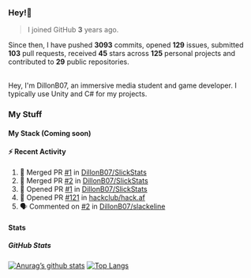 ### Hey!👋
<!-- [![Banner](banner.png)](https://dillonb07.is-a.dev) -->


> I joined GitHub **3** years ago.

Since then, I have pushed **3093** commits, opened **129** issues, submitted **103** pull requests, received **45** stars across **125** personal projects and contributed to **29** public repositories.

<br>
Hey, I'm DillonB07, an immersive media student and game developer. I typically use Unity and C# for my projects.

<br>

### My Stuff

#### My Stack (Coming soon)

#### :zap: Recent Activity

<!--START_SECTION:activity-->
1. 🎉 Merged PR [#1](https://github.com/DillonB07/SlickStats/pull/1) in [DillonB07/SlickStats](https://github.com/DillonB07/SlickStats)
2. 🎉 Merged PR [#2](https://github.com/DillonB07/SlickStats/pull/2) in [DillonB07/SlickStats](https://github.com/DillonB07/SlickStats)
3. 💪 Opened PR [#1](https://github.com/DillonB07/SlickStats/pull/1) in [DillonB07/SlickStats](https://github.com/DillonB07/SlickStats)
4. 💪 Opened PR [#121](https://github.com/hackclub/hack.af/pull/121) in [hackclub/hack.af](https://github.com/hackclub/hack.af)
5. 🗣 Commented on [#2](https://github.com/DillonB07/slackeline/pull/2#issuecomment-2381619588) in [DillonB07/slackeline](https://github.com/DillonB07/slackeline)
<!--END_SECTION:activity-->

#### Stats

##### GitHub Stats
[![Anurag’s github stats](https://github-readme-stats.vercel.app/api?username=dillonb07&show_icons=true&theme=radical)](https://github.com/dillonb07)
[![Top Langs](https://github-readme-stats.vercel.app/api/top-langs/?username=dillonb07&layout=compact&theme=radical)](https://github.com/dillonb07)
